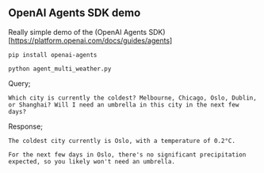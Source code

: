 ## OpenAI Agents SDK demo

Really simple demo of the (OpenAI Agents SDK)[https://platform.openai.com/docs/guides/agents]

```
pip install openai-agents
```

```
python agent_multi_weather.py
```

Query;

```
Which city is currently the coldest? Melbourne, Chicago, Oslo, Dublin, or Shanghai? Will I need an umbrella in this city in the next few days?
```

Response;

```
The coldest city currently is Oslo, with a temperature of 0.2°C.

For the next few days in Oslo, there's no significant precipitation expected, so you likely won't need an umbrella.
```


